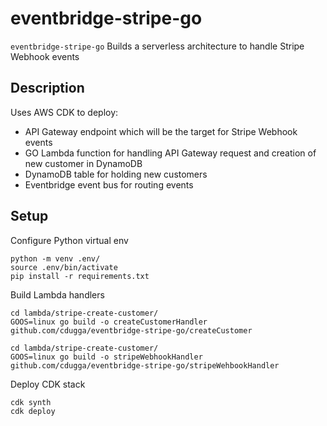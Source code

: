 
# eventbridge-stripe-go 

`eventbridge-stripe-go` Builds a serverless architecture to handle Stripe Webhook events 

## Description

Uses AWS CDK to deploy:
* API Gateway endpoint which will be the target for Stripe Webhook events
* GO Lambda function for handling API Gateway request and creation of new customer in DynamoDB
* DynamoDB table for holding new customers 
* Eventbridge event bus for routing events 


## Setup 

Configure Python virtual env
```
python -m venv .env/
source .env/bin/activate
pip install -r requirements.txt
```

Build Lambda handlers
```
cd lambda/stripe-create-customer/
GOOS=linux go build -o createCustomerHandler github.com/cdugga/eventbridge-stripe-go/createCustomer

cd lambda/stripe-create-customer/
GOOS=linux go build -o stripeWebhookHandler github.com/cdugga/eventbridge-stripe-go/stripeWehbookHandler
```

Deploy CDK stack
```
cdk synth
cdk deploy
```
